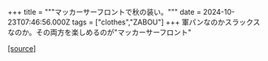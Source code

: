 +++
title = """マッカーサーフロントで秋の装い。"""
date = 2024-10-23T07:46:56.000Z
tags = ["clothes","ZABOU"]
+++
軍パンなのかスラックスなのか。その両方を楽しめるのが"マッカーサーフロント"

[[source]](https://zabou.org/2024/10/23/310574/)
